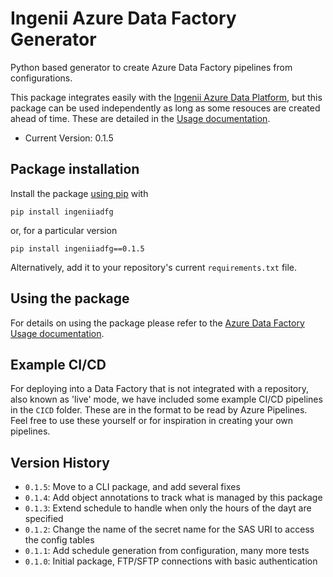 # Ingenii Azure Data Factory Generator
Python based generator to create Azure Data Factory pipelines from configurations.

This package integrates easily with the [Ingenii Azure Data Platform](https://github.com/ingenii-solutions/azure-data-platform), but this package can be used independently as long as some resouces are created ahead of time. These are detailed in the [Usage documentation](docs/user/Usage.md).

* Current Version: 0.1.5

## Package installation

Install the package [using pip](https://pip.pypa.io/en/stable/user_guide/) with 
```
pip install ingeniiadfg
```
or, for a particular version
```
pip install ingeniiadfg==0.1.5
```
Alternatively, add it to your repository's current `requirements.txt` file. 

## Using the package

For details on using the package please refer to the [Azure Data Factory Usage documentation](docs/user/Usage.md).

## Example CI/CD

For deploying into a Data Factory that is not integrated with a repository, also known as 'live' mode, we have included some example CI/CD pipelines in the `CICD` folder. These are in the format to be read by Azure Pipelines. Feel free to use these yourself or for inspiration in creating your own pipelines. 

## Version History

* `0.1.5`: Move to a CLI package, and add several fixes 
* `0.1.4`: Add object annotations to track what is managed by this package 
* `0.1.3`: Extend schedule to handle when only the hours of the dayt are specified 
* `0.1.2`: Change the name of the secret name for the SAS URI to access the config tables
* `0.1.1`: Add schedule generation from configuration, many more tests
* `0.1.0`: Initial package, FTP/SFTP connections with basic authentication
